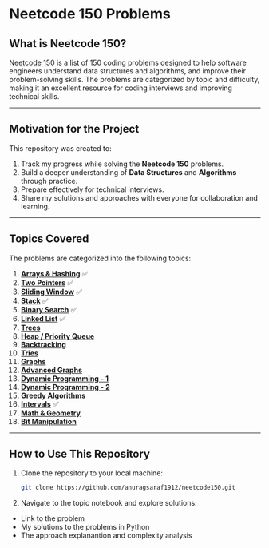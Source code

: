 # Neetcode 150 Problems

## What is Neetcode 150?  
[Neetcode 150](https://neetcode.io/practice?tab=neetcode150) is a list of 150 coding problems designed to help software engineers understand data structures and algorithms, and improve their problem-solving skills. The problems are categorized by topic and difficulty, making it an excellent resource for coding interviews and improving technical skills.

---

## Motivation for the Project  
This repository was created to:  
1. Track my progress while solving the **Neetcode 150** problems.  
2. Build a deeper understanding of **Data Structures** and **Algorithms** through practice.  
3. Prepare effectively for technical interviews.  
4. Share my solutions and approaches with everyone for collaboration and learning.

---

## Topics Covered  
The problems are categorized into the following topics:  

1. [**Arrays & Hashing**](https://github.com/anuragsaraf1912/neetcode150/blob/main/Array_and_Hashing.ipynb) ✅
2. [**Two Pointers**](https://github.com/anuragsaraf1912/neetcode150/blob/main/Two_Pointers.ipynb) ✅
3. [**Sliding Window**](https://github.com/anuragsaraf1912/neetcode150/blob/main/Sliding_Window.ipynb) ✅ 
4. [**Stack**](https://github.com/anuragsaraf1912/neetcode150/blob/main/Stack.ipynb) ✅
5. [**Binary Search**](https://github.com/anuragsaraf1912/neetcode150/blob/main/Binary_Search.ipynb) ✅ 
6. [**Linked List**](https://github.com/anuragsaraf1912/neetcode150/blob/main/Linked_List.ipynb) ✅
7. [**Trees**](https://github.com/anuragsaraf1912/neetcode150/blob/main/Trees.ipynb) 
8. [**Heap / Priority Queue**](https://github.com/anuragsaraf1912/neetcode150/blob/main/Heaps.ipynb)   
9. [**Backtracking**](https://github.com/anuragsaraf1912/neetcode150/blob/main/Backtracking.ipynb)
10. [**Tries**](https://github.com/anuragsaraf1912/neetcode150/blob/main/Trie.ipynb)
11. [**Graphs**](https://github.com/anuragsaraf1912/neetcode150/blob/main/Graphs.ipynb)
12. [**Advanced Graphs**](https://github.com/anuragsaraf1912/neetcode150/blob/main/Advanced_Graphs.ipynb)
13. [**Dynamic Programming - 1**](https://github.com/anuragsaraf1912/neetcode150/blob/main/1D_Dynamic_Programming.ipynb)
14. [**Dynamic Programming - 2**](https://github.com/anuragsaraf1912/neetcode150/blob/main/2D_Dynamic_Programming.ipynb)
15. [**Greedy Algorithms**](https://github.com/anuragsaraf1912/neetcode150/blob/main/Greedy.ipynb)  
16. [**Intervals**](https://github.com/anuragsaraf1912/neetcode150/blob/main/Intervals.ipynb) ✅
17. [**Math & Geometry**](https://github.com/anuragsaraf1912/neetcode150/blob/main/Math_and_Geometry.ipynb)
18. [**Bit Manipulation**](https://github.com/anuragsaraf1912/neetcode150/blob/main/Bit_Manipulation.ipynb)  

---

## How to Use This Repository  
1. Clone the repository to your local machine:  
   ```bash
   git clone https://github.com/anuragsaraf1912/neetcode150.git
2. Navigate to the topic notebook and explore solutions:
- Link to the problem  
- My solutions to the problems in Python 
- The approach explanantion and complexity analysis 
